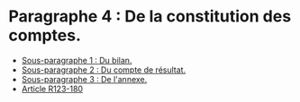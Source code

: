 # Paragraphe 4 : De la constitution des comptes.

- [Sous-paragraphe 1 : Du bilan.](sous-paragraphe-1)
- [Sous-paragraphe 2 : Du compte de résultat.](sous-paragraphe-2)
- [Sous-paragraphe 3 : De l'annexe.](sous-paragraphe-3)
- [Article R123-180](article-r123-180.md)
